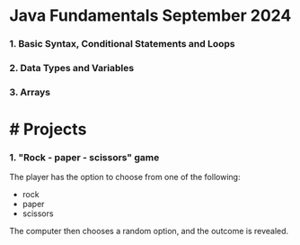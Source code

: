 # Java Fundamentals September 2024

<h3>1. Basic Syntax, Conditional Statements and Loops</h3>
<h3>2. Data Types and Variables</h3>
<h3>3. Arrays</h3>


<h1># Projects</h1>
<h3>1. "Rock - paper - scissors" game </h3>
   
   The player has the option to choose from one of the following:
   * rock
   * paper
   * scissors

   The computer then chooses a random option, and the outcome is revealed.
